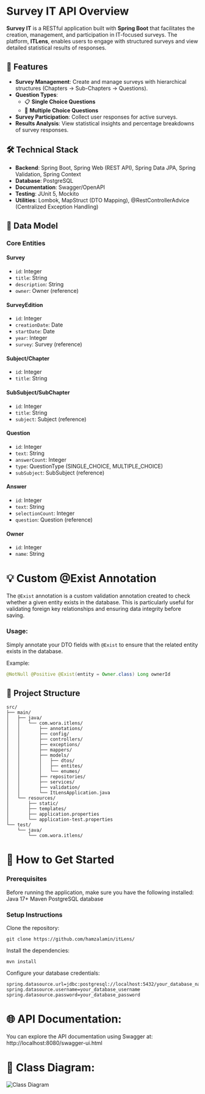 # Survey IT API Overview

**Survey IT** is a RESTful application built with **Spring Boot** that facilitates the creation, management, and participation in IT-focused surveys. The platform, **ITLens**, enables users to engage with structured surveys and view detailed statistical results of responses.


## 🚀 Features

- **Survey Management**: Create and manage surveys with hierarchical structures (Chapters → Sub-Chapters → Questions).
- **Question Types**: 
  - 📋 **Single Choice Questions** 
  - 📝 **Multiple Choice Questions**
- **Survey Participation**: Collect user responses for active surveys.
- **Results Analysis**: View statistical insights and percentage breakdowns of survey responses.

## 🛠️ Technical Stack

- **Backend**: Spring Boot, Spring Web (REST API), Spring Data JPA, Spring Validation, Spring Context
- **Database**: PostgreSQL
- **Documentation**: Swagger/OpenAPI
- **Testing**: JUnit 5, Mockito
- **Utilities**: Lombok, MapStruct (DTO Mapping), @RestControllerAdvice (Centralized Exception Handling)

## 🧳 Data Model

### Core Entities
#### **Survey**  
- `id`: Integer  
- `title`: String  
- `description`: String  
- `owner`: Owner (reference)

#### **SurveyEdition**  
- `id`: Integer  
- `creationDate`: Date  
- `startDate`: Date  
- `year`: Integer  
- `survey`: Survey (reference)

#### **Subject/Chapter**  
- `id`: Integer  
- `title`: String

#### **SubSubject/SubChapter**  
- `id`: Integer  
- `title`: String  
- `subject`: Subject (reference)

#### **Question**  
- `id`: Integer  
- `text`: String  
- `answerCount`: Integer  
- `type`: QuestionType (SINGLE_CHOICE, MULTIPLE_CHOICE)  
- `subSubject`: SubSubject (reference)

#### **Answer**  
- `id`: Integer  
- `text`: String  
- `selectionCount`: Integer  
- `question`: Question (reference)

#### **Owner**  
- `id`: Integer  
- `name`: String

# 💡 Custom @Exist Annotation

The `@Exist` annotation is a custom validation annotation created to check whether a given entity exists in the database. This is particularly useful for validating foreign key relationships and ensuring data integrity before saving.

### Usage:
Simply annotate your DTO fields with `@Exist` to ensure that the related entity exists in the database.

Example:
```java
@NotNull @Positive @Exist(entity = Owner.class) Long ownerId
```

## 📁 Project Structure

```plaintext
src/
├── main/
│   ├── java/
│   │   └── com.wora.itlens/
│   │       ├── annotations/
│   │       ├── config/
│   │       ├── controllers/
│   │       ├── exceptions/
│   │       ├── mappers/
│   │       ├── models/
│   │       │   ├── dtos/
│   │       │   ├── entites/
│   │       │   └── enumes/
│   │       ├── repositories/
│   │       ├── services/
│   │       ├── validation/
│   │       └── ItLensApplication.java
│   └── resources/
│       ├── static/
│       ├── templates/
│       ├── application.properties
│       └── application-test.properties
└── test/
    └── java/
        └── com.wora.itlens/

```
# 🚀 How to Get Started

### Prerequisites
Before running the application, make sure you have the following installed:
Java 17+
Maven
PostgreSQL database

### Setup Instructions
Clone the repository:
```plaintext
git clone https://github.com/hamzalamin/itLens/
```

Install the dependencies:
```plaintext
mvn install
```

Configure your database credentials:
```plaintext
spring.datasource.url=jdbc:postgresql://localhost:5432/your_database_name
spring.datasource.username=your_database_username
spring.datasource.password=your_database_password
```

# 🌐 API Documentation:
You can explore the API documentation using Swagger at:
http://localhost:8080/swagger-ui.html

# 📐 Class Diagram:
![Class Diagram](https://github.com/hamzalamin/ITLens/blob/main/src/main/java/com/wora/itlens/classesDiagramme/classes.png)



